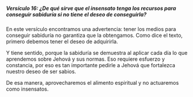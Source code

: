 ##### Versículo 16: ¿De qué sirve que el insensato tenga los recursos para conseguir sabiduría si no tiene el deseo de conseguirla?
En este versículo encontramos una advertencia: tener los medios para conseguir sabiduría no garantiza que la obtengamos. Como dice el texto, primero debemos tener el deseo de adquirirla.

Y tiene sentido, porque la sabiduría se demuestra al aplicar cada día lo que aprendemos sobre Jehová y sus normas. Eso requiere esfuerzo y constancia, por eso es tan importante pedirle a Jehová que fortalezca nuestro deseo de ser sabios.

De esa manera, aprovecharemos el alimento espiritual y no actuaremos como insensatos.

